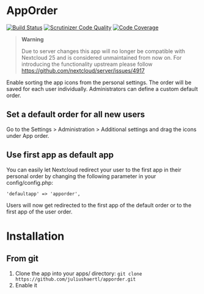 # AppOrder

[![Build Status](https://travis-ci.org/juliushaertl/apporder.svg?branch=master)](https://travis-ci.org/juliushaertl/apporder) 
[![Scrutinizer Code Quality](https://scrutinizer-ci.com/g/juliushaertl/apporder/badges/quality-score.png?b=master)](https://scrutinizer-ci.com/g/juliushaertl/apporder/?branch=master)
[![Code Coverage](https://scrutinizer-ci.com/g/juliushaertl/apporder/badges/coverage.png?b=master)](https://scrutinizer-ci.com/g/juliushaertl/apporder/?branch=master)

> **Warning**
>
> Due to server changes this app will no longer be compatible with Nextcloud 25 and is considered unmaintained from now on. 
> For introducing the functionality upstream please follow https://github.com/nextcloud/server/issues/4917

Enable sorting the app icons from the personal settings. The order will be 
saved for each user individually. Administrators can define a custom default 
order.

## Set a default order for all new users

Go to the Settings > Administration > Additional settings and drag the icons under App order.

## Use first app as default app

You can easily let Nextcloud redirect your user to the first app in their
personal order by changing the following parameter in your config/config.php:

    'defaultapp' => 'apporder',

Users will now get redirected to the first app of the default order or to the
first app of the user order. 

# Installation

## From git

1. Clone the app into your apps/ directory: `git clone https://github.com/juliushaertl/apporder.git`
2. Enable it
